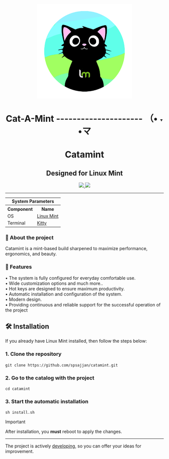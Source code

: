 <div align="center">
	<img src=".meta/logo.png" width="300px">
	<h1> Cat-A-Mint --------------------- （• ˕ •マ</h1>
	<h1>Catamint</h1>
	<h2>Designed for Linux Mint</h2>
	<a href="./LICENSE">
		<img src="https://img.shields.io/github/license/meowrch/meowrch?color=FCA2AA&labelColor=1C2325&style=for-the-badge">
	</a>
	<a href="./README.md">
		<img src="https://img.shields.io/badge/README-En-blue?color=cba6f7&labelColor=1C2325&style=for-the-badge">
	</a>
</div>

***
<!-- INFORMATION -->
<table>
<tbody>
	<tr>
	    <td colspan="2" align="center"><b>System Parameters</b></td>
	</tr>
	<tr>
	    <th>Component</th>
	    <th>Name</th>
	</tr>
	<tr>
	    <td>OS</td>
	    <td><a href="https://linuxmint.com/">Linux Mint</a></td>
	</tr>
	<tr>
	    <td>Terminal</td>
	    <td><a href="https://github.com/kovidgoyal/kitty">Kitty</a></td>
	</tr>
</tbody>
</table>
<div align="left">
	<h3> 📝 About the project</h2> 
	<p>
	Catamint is a mint-based build sharpened to maximize performance, ergonomics, and beauty.
	</p>
	<h3>🚀 Features</h2>
	<p>
	• The system is fully configured for everyday comfortable use.<br>
	• Wide customization options and much more.. <br>
	• Hot keys are designed to ensure maximum productivity.<br>
	• Automatic installation and configuration of the system.<br>
	• Modern design.<br>
	• Providing continuous and reliable support for the successful operation of the project<br>
	</p>
</div>


<!-- INSTALLATION -->
## 🛠 Installation
If you already have Linux Mint installed, then follow the steps below:
### 1. Clone the repository
```
git clone https://github.com/spsajjan/catamint.git
```
### 2. Go to the catalog with the project
```
cd catamint
```
### 3. Start the automatic installation
```
sh install.sh
```

> [!important]
> After installation, you **must** reboot to apply the changes.

***

The project is actively <a href="#">developing</a>, so you can offer your ideas for improvement.
